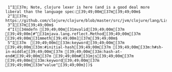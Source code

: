      1^I[37m; Note, clojure lexer is here (and is a good deal more liberal than the language spec:[39;49;00m[37m[39;49;00m$
     2^I[37m; https://github.com/clojure/clojure/blob/master/src/jvm/clojure/lang/LispReader.java#L62[39;49;00m[37m[39;49;00m$
     3^I[37m[39;49;00m$
     4^I([34mdefn [39;49;00m[31mvalid[39;49;00m[37m [39;49;00m[#^[31mjava.lang.reflect.Method[39;49;00m[37m [39;49;00m[31mmeth[39;49;00m][37m[39;49;00m$
     5^I[37m  [39;49;00m[[33m:keyword[39;49;00m[37m [39;49;00m[33m:#initial-hash[39;49;00m[37m [39;49;00m[33m:h#sh-in-middle[39;49;00m[37m [39;49;00m[33m:hash-at-end#[39;49;00m[37m [39;49;00m#[31mjs[39;49;00m[37m [39;49;00m{[33m:keyword[39;49;00m[37m [39;49;00m[33m"value"[39;49;00m}])$
